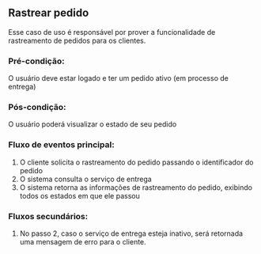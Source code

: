 ## Rastrear pedido
Esse caso de uso é responsável por prover a funcionalidade de rastreamento de pedidos para os clientes.

### Pré-condição:
O usuário deve estar logado e ter um pedido ativo (em processo de entrega)

### Pós-condição: 
O usuário poderá visualizar o estado de seu pedido

### Fluxo de eventos principal:
1. O cliente solicita o rastreamento do pedido passando o identificador do pedido
2. O sistema consulta o serviço de entrega
3. O sistema retorna as informações de rastreamento do pedido, exibindo todos os estados em que ele passou
### Fluxos secundários:
1. No passo 2, caso o serviço de entrega esteja inativo, será retornada uma mensagem de erro para o cliente.

